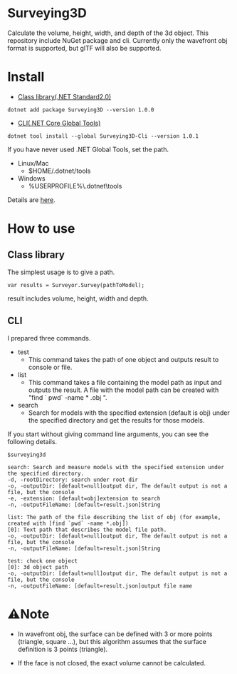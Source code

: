 # Surveying3D
Calculate the volume, height, width, and depth of the 3d object.
This repository include NuGet package and cli.
Currently only the wavefront obj format is supported, but glTF will also be supported.

# Install
- [Class library(.NET Standard2.0)](https://www.nuget.org/packages/Surveying3D/)
```
dotnet add package Surveying3D --version 1.0.0
```
- [CLI(.NET Core Global Tools)](https://www.nuget.org/packages/Surveying3D-Cli/)
```
dotnet tool install --global Surveying3D-Cli --version 1.0.1
```
If you have never used .NET Global Tools, set the path. 
- Linux/Mac
  - $HOME/.dotnet/tools
- Windows
  - %USERPROFILE%\\.dotnet\tools

Details are [here](https://docs.microsoft.com/ja-jp/dotnet/core/tools/global-tools).
# How to use

## Class library
The simplest usage is to give a path.
```
var results = Surveyor.Survey(pathToModel);
```
result includes volume, height, width and depth.

## CLI
I prepared three commands.
- test
  - This command takes the path of one object and outputs result to console or file.
- list
  - This command takes a file containing the model path as input and outputs the result. A file with the model path can be created with "find \` pwd\` -name * .obj ".
- search
  - Search for models with the specified extension (default is obj) under the specified directory and get the results for those models.

If you start without giving command line arguments, you can see the following details.
```
$surveying3d

search: Search and measure models with the specified extension under the specified directory.
-d, -rootDirectory: search under root dir
-o, -outputDir: [default=null]output dir, The default output is not a file, but the console
-e, -extension: [default=obj]extension to search
-n, -outputFileName: [default=result.json]String

list: The path of the file describing the list of obj (for example, created with [find `pwd` -name *.obj])
[0]: Text path that describes the model file path.
-o, -outputDir: [default=null]output dir, The default output is not a file, but the console
-n, -outputFileName: [default=result.json]String

test: check one object
[0]: 3d object path
-o, -outputDir: [default=null]output dir, The default output is not a file, but the console
-n, -outputFileName: [default=result.json]output file name
```

# ⚠️Note
- In wavefront obj, the surface can be defined with 3 or more points (triangle, square ...), but this algorithm assumes that the surface definition is 3 points (triangle).

- If the face is not closed, the exact volume cannot be calculated.
